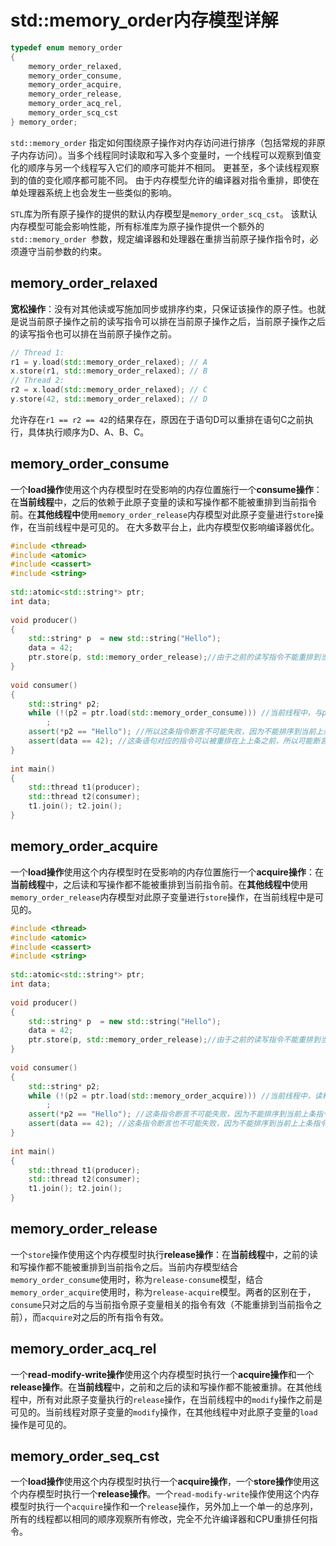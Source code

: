 # std::memory_order内存模型详解

```cpp
typedef enum memory_order
{
	memory_order_relaxed,
	memory_order_consume,
	memory_order_acquire,
	memory_order_release,
	memory_order_acq_rel,
	memory_order_scq_cst
} memory_order;
```

`std::memory_order` 指定如何围绕原子操作对内存访问进行排序（包括常规的非原子内存访问）。当多个线程同时读取和写入多个变量时，一个线程可以观察到值变化的顺序与另一个线程写入它们的顺序可能并不相同。 更甚至，多个读线程观察到的值的变化顺序都可能不同。 由于内存模型允许的编译器对指令重排，即使在单处理器系统上也会发生一些类似的影响。

`STL`库为所有原子操作的提供的默认内存模型是`memory_order_scq_cst`。 该默认内存模型可能会影响性能，所有标准库为原子操作提供一个额外的 `std::memory_order `参数，规定编译器和处理器在重排当前原子操作指令时，必须遵守当前参数的约束。

## memory_order_relaxed

**宽松操作**：没有对其他读或写施加同步或排序约束，只保证该操作的原子性。也就是说当前原子操作之前的读写指令可以排在当前原子操作之后，当前原子操作之后的读写指令也可以排在当前原子操作之前。

```cpp
// Thread 1:
r1 = y.load(std::memory_order_relaxed); // A
x.store(r1, std::memory_order_relaxed); // B
// Thread 2:
r2 = x.load(std::memory_order_relaxed); // C 
y.store(42, std::memory_order_relaxed); // D
```

允许存在`r1 == r2 == 42`的结果存在，原因在于语句D可以重排在语句C之前执行，具体执行顺序为D、A、B、C。

## memory_order_consume

一个**load操作**使用这个内存模型时在受影响的内存位置施行一个**consume操作**：在**当前线程**中，之后的依赖于此原子变量的读和写操作都不能被重排到当前指令前。在**其他线程中**使用`memory_order_release`内存模型对此原子变量进行`store`操作，在当前线程中是可见的。 在大多数平台上，此内存模型仅影响编译器优化。

```cpp
#include <thread>
#include <atomic>
#include <cassert>
#include <string>
 
std::atomic<std::string*> ptr;
int data;
 
void producer()
{
    std::string* p  = new std::string("Hello");
    data = 42;
    ptr.store(p, std::memory_order_release);//由于之前的读写指令不能重排到当前指令之后，所以当ptr改变后，data一定是被改变过的
}
 
void consumer()
{
    std::string* p2;
    while (!(p2 = ptr.load(std::memory_order_consume))) //当前线程中，与ptr相关的指令不可以被重新排序到当前指令之前，也就是不可能出现 assert(*p2 == "Hello") 这条语句翻译的指令排序到当前指令之前
        ;
    assert(*p2 == "Hello"); //所以这条指令断言不可能失败，因为不能排序到当前上条指令之前，执行这条指令是data == 42
    assert(data == 42); //这条语句对应的指令可以被重排在上上条之前，所以可能断言失败
}
 
int main()
{
    std::thread t1(producer);
    std::thread t2(consumer);
    t1.join(); t2.join();
}
```

## memory_order_acquire

一个**load操作**使用这个内存模型时在受影响的内存位置施行一个**acquire操作**：在**当前线程**中，之后读和写操作都不能被重排到当前指令前。在**其他线程中**使用`memory_order_release`内存模型对此原子变量进行`store`操作，在当前线程中是可见的。

```cpp
#include <thread>
#include <atomic>
#include <cassert>
#include <string>
 
std::atomic<std::string*> ptr;
int data;
 
void producer()
{
    std::string* p  = new std::string("Hello");
    data = 42;
    ptr.store(p, std::memory_order_release);//由于之前的读写指令不能重排到当前指令之后，所以当ptr改变后，data一定是被改变过的
}
 
void consumer()
{
    std::string* p2;
    while (!(p2 = ptr.load(std::memory_order_acquire))) //当前线程中，读和写操作不可以被重新排序到当前指令之前
        ;
    assert(*p2 == "Hello"); //这条指令断言不可能失败，因为不能排序到当前上条指令之前
    assert(data == 42); //这条指令断言也不可能失败，因为不能排序到当前上上条指令之前
}
 
int main()
{
    std::thread t1(producer);
    std::thread t2(consumer);
    t1.join(); t2.join();
}
```

## memory_order_release

一个`store`操作使用这个内存模型时执行**release操作**：在**当前线程**中，之前的读和写操作都不能被重排到当前指令之后。当前内存模型结合`memory_order_consume`使用时，称为`release-consume`模型，结合`memory_order_acquire`使用时，称为`release-acquire`模型。两者的区别在于，`consume`只对之后的与当前指令原子变量相关的指令有效（不能重排到当前指令之前），而`acquire`对之后的所有指令有效。

## memory_order_acq_rel

一个**read-modify-write操作**使用这个内存模型时执行一个**acquire操作**和一个**release操作**。在**当前线程**中，之前和之后的读和写操作都不能被重排。在其他线程中，所有对此原子变量执行的`release`操作，在当前线程中的`modify`操作之前是可见的。当前线程对原子变量的`modify`操作，在其他线程中对此原子变量的`load`操作是可见的。

## memory_order_seq_cst

一个**load操作**使用这个内存模型时执行一个**acquire操作**，一个**store操作**使用这个内存模型时执行一个**release操作**。一个`read-modify-write`操作使用这个内存模型时执行一个`acquire`操作和一个`release`操作，另外加上一个单一的总序列，所有的线程都以相同的顺序观察所有修改，完全不允许编译器和CPU重排任何指令。

